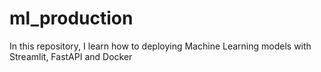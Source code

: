 # ml_production
In this repository, I learn how to deploying Machine Learning models with Streamlit, FastAPI and Docker
